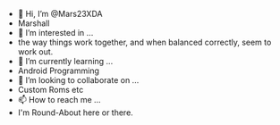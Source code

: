 - 👋 Hi, I’m @Mars23XDA
- Marshall
- 👀 I’m interested in ...
- the way things work together, and when balanced correctly, seem to work out.
- 🌱 I’m currently learning ...
- Android Programming
- 💞️ I’m looking to collaborate on ...
- Custom Roms etc
- 📫 How to reach me ...
- I'm Round-About here or there.

<!---
Mars23XDA/Mars23XDA is a ✨ special ✨ repository because its `README.md` (this file) appears on your GitHub profile.
You can click the Preview link to take a look at your changes.
--->

